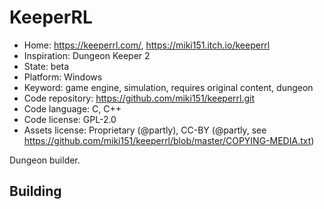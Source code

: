 # KeeperRL

- Home: https://keeperrl.com/, https://miki151.itch.io/keeperrl
- Inspiration: Dungeon Keeper 2
- State: beta
- Platform: Windows
- Keyword: game engine, simulation, requires original content, dungeon
- Code repository: https://github.com/miki151/keeperrl.git
- Code language: C, C++
- Code license: GPL-2.0
- Assets license: Proprietary (@partly), CC-BY (@partly, see https://github.com/miki151/keeperrl/blob/master/COPYING-MEDIA.txt)

Dungeon builder.

## Building
